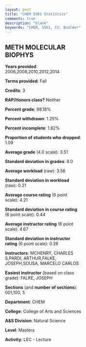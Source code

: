 ```yaml
---
layout: post
title: "CHEM 5561 Statistics"
comments: true
description: "blank"
keywords: "CHEM, 5561, CU, Boulder"
--- 
```

<head>
<script src="https://ajax.googleapis.com/ajax/libs/jquery/2.1.3/jquery.min.js"></script>
<script src="https://dl.dropboxusercontent.com/s/pc42nxpaw1ea4o9/highcharts.js?dl=0"></script>
<!-- <script src="../assets/js/highcharts.js"></script> -->
<style type="text/css">@font-face {
	font-family: "Bebas Neue";
	src: url(https://www.filehosting.org/file/details/544349/BebasNeue%20Regular.otf) format("opentype");
	}
	h1.Bebas { 
		font-family: "Bebas Neue", Verdana, Tahoma;
	}
</style>
</head>
<body>
	<div id="container" style="float: right; width: 45%; height: 88%; margin-left: 2.5%; margin-right: 2.5%;"></div>
	<script language="JavaScript">
		$(document).ready(function() {
		var chart = {type: 'column'};
		var title = {text: 'Grade Distribution'};
		var xAxis = {categories: ['A','B','C','D','F'],crosshair: true};
		var yAxis = {min: 0,title: {text: 'Percentage'}};
		var tooltip = {headerFormat: '<center><b><span style="font-size:20px">{point.key}</span></b></center>',
		               pointFormat: '<td style="padding:0"><b>{point.y:.1f}%</b></td>',
		               footerFormat: '</table>',shared: true,useHTML: true};
		var plotOptions = {column: {pointPadding: 0.0,borderWidth: 0}};  
		var credits = {enabled: false};var series= [{name: 'Percent',data: [56.18,43.82,0.0,0.0,0.0,]}];
		var json = {};
		json.chart = chart;
		json.title = title;
		json.tooltip = tooltip;
		json.xAxis = xAxis;
		json.yAxis = yAxis;  
		json.series = series;
		json.plotOptions = plotOptions;  
		json.credits = credits;
		$('#container').highcharts(json);
	});
	</script>
</body>
			   
## METH MOLECULAR BIOPHYS

**Years provided**: 2006,2008,2010,2012,2014

**Terms provided**: Fall

**Credits**: 3

**RAP/Honors class?** Neither

**Percent grade**: 98.18%

**Percent withdrawn**: 1.25%

**Percent incomplete**: 1.82%

**Proportion of students who dropped**: 1.09

**Average grade** (4.0 scale): 3.51

**Standard deviation in grades**: 8.0

**Average workload** (raw): 3.56

**Standard deviation in workload** (raw): 0.21

**Average course rating** (6 point scale): 4.21

**Standard deviation in course rating** (6 point scale): 0.44

**Average instructor rating** (6 point scale): 4.67

**Standard deviation in instructor rating** (6 point scale): 0.26

**Instructors**: MCHENRY, CHARLES S,PARDI, ARTHUR,FALKE, JOSEPH,SOUSA, MARCELO CARLOS

**Easiest instructor** (based on class grade): FALKE, JOSEPH

**Sections** (and **number of sections**): 001,100, 5

**Department**: CHEM

**College**: College of Arts and Sciences

**A&S Division**: Natural Science

**Level**: Masters

**Activity**: LEC - Lecture